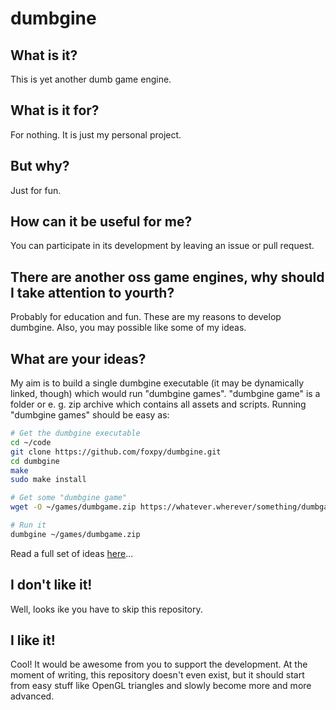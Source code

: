 # dumbgine

## What is it?

This is yet another dumb game engine.

## What is it for?

For nothing. It is just my personal project.

## But why?

Just for fun.

## How can it be useful for me?

You can participate in its development by leaving an issue or pull request.

## There are another oss game engines, why should I take attention to yourth?

Probably for education and fun. These are my reasons to develop dumbgine.
Also, you may possible like some of my ideas.

## What are your ideas?

My aim is to build a single dumbgine executable (it may be dynamically linked,
though) which would run "dumbgine games". "dumbgine game" is a folder or e. g.
zip archive which contains all assets and scripts. Running "dumbgine games"
should be easy as:
```bash
# Get the dumbgine executable
cd ~/code
git clone https://github.com/foxpy/dumbgine.git
cd dumbgine
make
sudo make install

# Get some "dumbgine game"
wget -O ~/games/dumbgame.zip https://whatever.wherever/something/dumbgame.zip

# Run it
dumbgine ~/games/dumbgame.zip
```

Read a full set of ideas [here](/IDEA.md)...

## I don't like it!

Well, looks ike you have to skip this repository.

## I like it!

Cool! It would be awesome from you to support the development. At the moment of
writing, this repository doesn't even exist, but it should start from easy
stuff like OpenGL triangles and slowly become more and more advanced.
